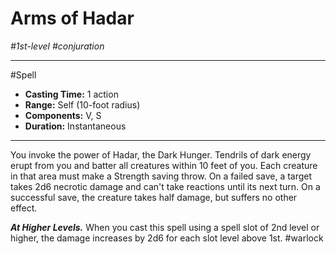 # Arms of Hadar
*#1st-level #conjuration*
___ 
#Spell
- **Casting Time:** 1 action
- **Range:** Self (10-foot radius)
- **Components:** V, S
- **Duration:** Instantaneous
---
You invoke the power of Hadar, the Dark Hunger. Tendrils of dark energy erupt from you and batter all creatures within 10 feet of you. Each creature in that area must make a Strength saving throw. On a failed save, a target takes 2d6 necrotic damage and can't take reactions until its next turn. On a successful save, the creature takes half damage, but suffers no other effect.

***At Higher Levels.*** When you cast this spell using a spell slot of 2nd level or higher, the damage increases by 2d6 for each slot level above 1st.
#warlock